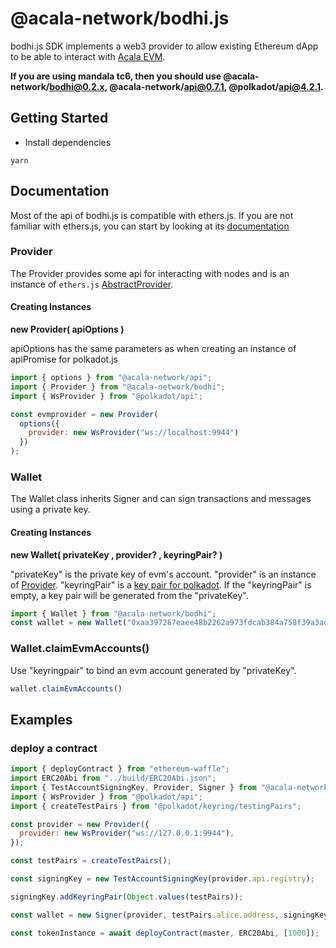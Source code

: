 # @acala-network/bodhi.js

bodhi.js SDK implements a web3 provider to allow existing Ethereum dApp to be able to interact with [Acala EVM](https://github.com/AcalaNetwork/Acala/tree/master/modules/evm).

**If you are using mandala tc6, then you should use @acala-network/bodhi@0.2.x, @acala-network/api@0.7.1, @polkadot/api@4.2.1.** 

## Getting Started

- Install dependencies

```
yarn
```

## Documentation

Most of the api of bodhi.js is compatible with ethers.js. If you are not familiar with ethers.js, you can start by looking at its [documentation](https://docs.ethers.io/v5/single-page/)

### Provider

The Provider provides some api for interacting with nodes and is an instance of `ethers.js` [AbstractProvider](https://docs.ethers.io/v5/single-page/#/v5/api/providers/-%23-providers).

#### Creating Instances

**new Provider( apiOptions )**

apiOptions has the same parameters as when creating an instance of apiPromise for polkadot.js 

```javascript
import { options } from "@acala-network/api";
import { Provider } from "@acala-network/bodhi";
import { WsProvider } from "@polkadot/api";

const evmprovider = new Provider(
  options({
    provider: new WsProvider("ws://localhost:9944")
  })
);
```

### Wallet

The Wallet class inherits Signer and can sign transactions and messages using a private key.

#### Creating Instances

**new Wallet( privateKey , provider? , keyringPair? )**

"privateKey" is the private key of evm's account. "provider" is an instance of [Provider](#Provider). "keyringPair" is a [key pair for polkadot](https://polkadot.js.org/docs/api/start/keyring). If the "keyringPair" is empty, a key pair will be generated from the 
"privateKey".

```javascript
import { Wallet } from "@acala-network/bodhi";
const wallet = new Wallet("0xaa397267eaee48b2262a973fdcab384a758f39a3ad8708025cfb675bb9effc20", provider)
```


### Wallet.claimEvmAccounts()

Use "keyringpair" to bind an evm account generated by "privateKey".

```javascript
wallet.claimEvmAccounts()
```

## Examples

### deploy a contract

```javascript
import { deployContract } from "ethereum-waffle";
import ERC20Abi from "../build/ERC20Abi.json";
import { TestAccountSigningKey, Provider, Signer } from "@acala-network/bodhi";
import { WsProvider } from "@polkadot/api";
import { createTestPairs } from "@polkadot/keyring/testingPairs";

const provider = new Provider({
  provider: new WsProvider("ws://127.0.0.1:9944"),
});

const testPairs = createTestPairs();

const signingKey = new TestAccountSigningKey(provider.api.registry);

signingKey.addKeyringPair(Object.values(testPairs));

const wallet = new Signer(provider, testPairs.alice.address, signingKey)

const tokenInstance = await deployContract(master, ERC20Abi, [1000]);
```

